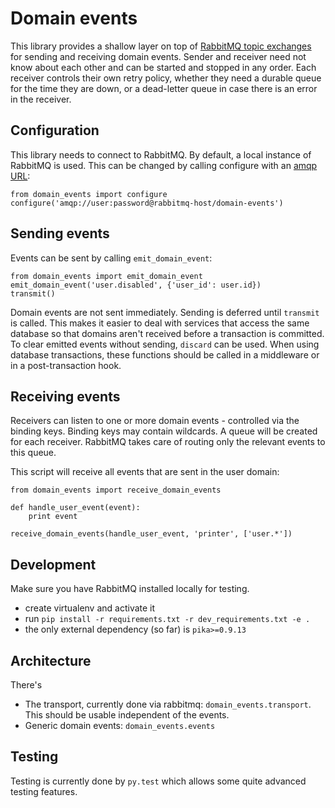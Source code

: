 Domain events
=============

This library provides a shallow layer on top of [RabbitMQ topic
exchanges](https://www.rabbitmq.com/tutorials/tutorial-five-python.html) for
sending and receiving domain events. Sender and receiver need not know about
each other and can be started and stopped in any order. Each receiver controls
their own retry policy, whether they need a durable queue for the time they are
down, or a dead-letter queue in case there is an error in the receiver.

Configuration
-------------

This library needs to connect to RabbitMQ. By default, a local instance of
RabbitMQ is used. This can be changed by calling configure with an [amqp
URL](http://pika.readthedocs.org/en/latest/examples/using_urlparameters.html):

    from domain_events import configure
    configure('amqp://user:password@rabbitmq-host/domain-events')

Sending events
--------------

Events can be sent by calling `emit_domain_event`:

    from domain_events import emit_domain_event
    emit_domain_event('user.disabled', {'user_id': user.id})
    transmit()

Domain events are not sent immediately. Sending is deferred until `transmit` is
called. This makes it easier to deal with services that access the same
database so that domains aren't received before a transaction is committed. To
clear emitted events without sending, `discard` can be used. When using
database transactions, these functions should be called in a middleware or in a
post-transaction hook.

Receiving events
----------------

Receivers can listen to one or more domain events - controlled via the binding
keys. Binding keys may contain wildcards. A queue will be created for each
receiver. RabbitMQ takes care of routing only the relevant events to this
queue.

This script will receive all events that are sent in the user domain:

    from domain_events import receive_domain_events

    def handle_user_event(event):
        print event

    receive_domain_events(handle_user_event, 'printer', ['user.*'])

Development
-----------

Make sure you have RabbitMQ installed locally for testing.

* create virtualenv and activate it
* run `pip install -r requirements.txt -r dev_requirements.txt -e .`
* the only external dependency (so far) is `pika>=0.9.13`

Architecture
------------

There's

* The transport, currently done via rabbitmq: `domain_events.transport`. This should be usable independent of the events.
* Generic domain events: `domain_events.events`

Testing
-------

Testing is currently done by `py.test` which allows some quite advanced testing features.
